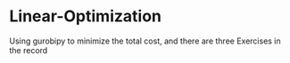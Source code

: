 # Linear-Optimization
Using gurobipy to minimize the total cost, and there are three Exercises in the record 
